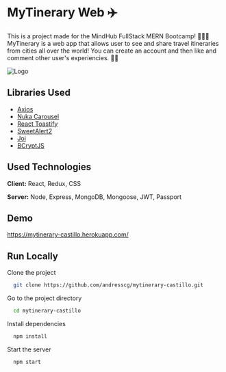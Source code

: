 
# MyTinerary Web ✈️

This is a project made for the MindHub FullStack MERN Bootcamp! 🧑🏽‍💻  
MyTinerary is a web app that allows user to see and share travel itineraries from cities all over the world! You can create an account and then like and comment other user's experiencies. 🏂🏽  



![Logo](https://mytinerary-castillo.herokuapp.com/assets/logo.svg)


## Libraries Used

 - [Axios](https://github.com/axios/axios)
 - [Nuka Carousel](https://github.com/FormidableLabs/nuka-carousel)
 - [React Toastify](https://www.npmjs.com/package/react-toastify)
 - [SweetAlert2](https://sweetalert2.github.io/)
 - [Joi](https://www.npmjs.com/package/joi)
 - [BCryptJS](https://www.npmjs.com/package/bcryptjs)


## Used Technologies

**Client:** React, Redux, CSS

**Server:** Node, Express, MongoDB, Mongoose, JWT, Passport


## Demo

https://mytinerary-castillo.herokuapp.com/


## Run Locally

Clone the project

```bash
  git clone https://github.com/andresscg/mytinerary-castillo.git
```

Go to the project directory

```bash
  cd mytinerary-castillo
```

Install dependencies

```bash
  npm install
```

Start the server

```bash
  npm start
```

